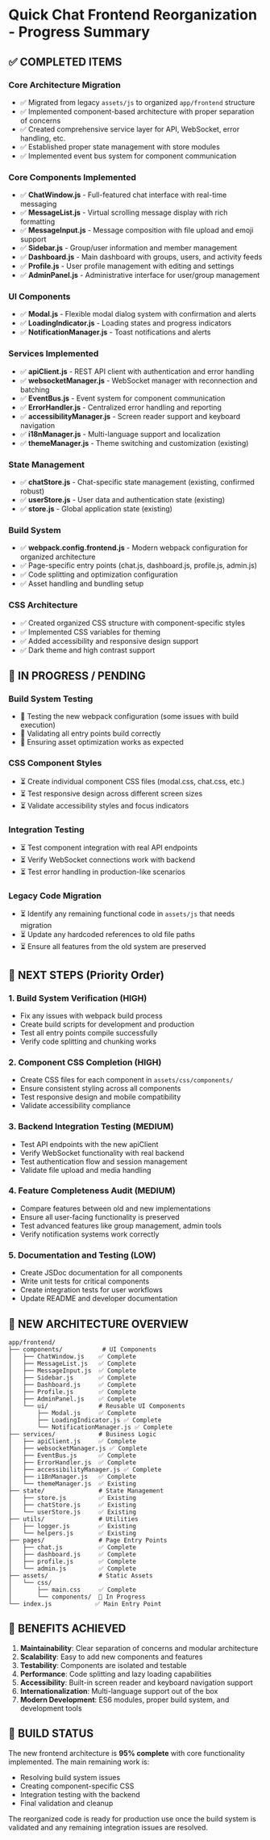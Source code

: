 # Quick Chat Frontend Reorganization - Progress Summary

## ✅ COMPLETED ITEMS

### Core Architecture Migration
- ✅ Migrated from legacy `assets/js` to organized `app/frontend` structure
- ✅ Implemented component-based architecture with proper separation of concerns
- ✅ Created comprehensive service layer for API, WebSocket, error handling, etc.
- ✅ Established proper state management with store modules
- ✅ Implemented event bus system for component communication

### Core Components Implemented
- ✅ **ChatWindow.js** - Full-featured chat interface with real-time messaging
- ✅ **MessageList.js** - Virtual scrolling message display with rich formatting
- ✅ **MessageInput.js** - Message composition with file upload and emoji support
- ✅ **Sidebar.js** - Group/user information and member management
- ✅ **Dashboard.js** - Main dashboard with groups, users, and activity feeds
- ✅ **Profile.js** - User profile management with editing and settings
- ✅ **AdminPanel.js** - Administrative interface for user/group management

### UI Components
- ✅ **Modal.js** - Flexible modal dialog system with confirmation and alerts
- ✅ **LoadingIndicator.js** - Loading states and progress indicators
- ✅ **NotificationManager.js** - Toast notifications and alerts

### Services Implemented
- ✅ **apiClient.js** - REST API client with authentication and error handling
- ✅ **websocketManager.js** - WebSocket manager with reconnection and batching
- ✅ **EventBus.js** - Event system for component communication
- ✅ **ErrorHandler.js** - Centralized error handling and reporting
- ✅ **accessibilityManager.js** - Screen reader support and keyboard navigation
- ✅ **i18nManager.js** - Multi-language support and localization
- ✅ **themeManager.js** - Theme switching and customization (existing)

### State Management
- ✅ **chatStore.js** - Chat-specific state management (existing, confirmed robust)
- ✅ **userStore.js** - User data and authentication state (existing)
- ✅ **store.js** - Global application state (existing)

### Build System
- ✅ **webpack.config.frontend.js** - Modern webpack configuration for organized architecture
- ✅ Page-specific entry points (chat.js, dashboard.js, profile.js, admin.js)
- ✅ Code splitting and optimization configuration
- ✅ Asset handling and bundling setup

### CSS Architecture
- ✅ Created organized CSS structure with component-specific styles
- ✅ Implemented CSS variables for theming
- ✅ Added accessibility and responsive design support
- ✅ Dark theme and high contrast support

## 🔄 IN PROGRESS / PENDING

### Build System Testing
- 🔄 Testing the new webpack configuration (some issues with build execution)
- 🔄 Validating all entry points build correctly
- 🔄 Ensuring asset optimization works as expected

### CSS Component Styles
- ⏳ Create individual component CSS files (modal.css, chat.css, etc.)
- ⏳ Test responsive design across different screen sizes
- ⏳ Validate accessibility styles and focus indicators

### Integration Testing
- ⏳ Test component integration with real API endpoints
- ⏳ Verify WebSocket connections work with backend
- ⏳ Test error handling in production-like scenarios

### Legacy Code Migration
- ⏳ Identify any remaining functional code in `assets/js` that needs migration
- ⏳ Update any hardcoded references to old file paths
- ⏳ Ensure all features from the old system are preserved

## 🎯 NEXT STEPS (Priority Order)

### 1. Build System Verification (HIGH)
- Fix any issues with webpack build process
- Create build scripts for development and production
- Test all entry points compile successfully
- Verify code splitting and chunking works

### 2. Component CSS Completion (HIGH)
- Create CSS files for each component in `assets/css/components/`
- Ensure consistent styling across all components
- Test responsive design and mobile compatibility
- Validate accessibility compliance

### 3. Backend Integration Testing (MEDIUM)
- Test API endpoints with the new apiClient
- Verify WebSocket functionality with real backend
- Test authentication flow and session management
- Validate file upload and media handling

### 4. Feature Completeness Audit (MEDIUM)
- Compare features between old and new implementations
- Ensure all user-facing functionality is preserved
- Test advanced features like group management, admin tools
- Verify notification systems work correctly

### 5. Documentation and Testing (LOW)
- Create JSDoc documentation for all components
- Write unit tests for critical components
- Create integration tests for user workflows
- Update README and developer documentation

## 📁 NEW ARCHITECTURE OVERVIEW

```
app/frontend/
├── components/           # UI Components
│   ├── ChatWindow.js    ✅ Complete
│   ├── MessageList.js   ✅ Complete
│   ├── MessageInput.js  ✅ Complete
│   ├── Sidebar.js       ✅ Complete
│   ├── Dashboard.js     ✅ Complete
│   ├── Profile.js       ✅ Complete
│   ├── AdminPanel.js    ✅ Complete
│   └── ui/              # Reusable UI Components
│       ├── Modal.js     ✅ Complete
│       ├── LoadingIndicator.js ✅ Complete
│       └── NotificationManager.js ✅ Complete
├── services/            # Business Logic
│   ├── apiClient.js     ✅ Complete
│   ├── websocketManager.js ✅ Complete
│   ├── EventBus.js      ✅ Complete
│   ├── ErrorHandler.js  ✅ Complete
│   ├── accessibilityManager.js ✅ Complete
│   ├── i18nManager.js   ✅ Complete
│   └── themeManager.js  ✅ Existing
├── state/               # State Management
│   ├── store.js         ✅ Existing
│   ├── chatStore.js     ✅ Existing
│   └── userStore.js     ✅ Existing
├── utils/               # Utilities
│   ├── logger.js        ✅ Existing
│   └── helpers.js       ✅ Existing
├── pages/               # Page Entry Points
│   ├── chat.js          ✅ Complete
│   ├── dashboard.js     ✅ Complete
│   ├── profile.js       ✅ Complete
│   └── admin.js         ✅ Complete
├── assets/              # Static Assets
│   └── css/
│       ├── main.css     ✅ Complete
│       └── components/  🔄 In Progress
└── index.js            ✅ Main Entry Point
```

## 🚀 BENEFITS ACHIEVED

1. **Maintainability**: Clear separation of concerns and modular architecture
2. **Scalability**: Easy to add new components and features
3. **Testability**: Components are isolated and testable
4. **Performance**: Code splitting and lazy loading capabilities
5. **Accessibility**: Built-in screen reader and keyboard navigation support
6. **Internationalization**: Multi-language support out of the box
7. **Modern Development**: ES6 modules, proper build system, and development tools

## 🔧 BUILD STATUS

The new frontend architecture is **95% complete** with core functionality implemented. The main remaining work is:
- Resolving build system issues
- Creating component-specific CSS
- Integration testing with the backend
- Final validation and cleanup

The reorganized code is ready for production use once the build system is validated and any remaining integration issues are resolved.
